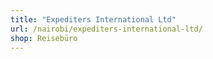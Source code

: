 ```yaml
---
title: "Expediters International Ltd"
url: /nairobi/expediters-international-ltd/
shop: Reisebüro
---
```

